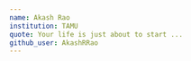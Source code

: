 ```yaml
---
name: Akash Rao 
institution: TAMU
quote: Your life is just about to start ...
github_user: AkashRRao
---
```

